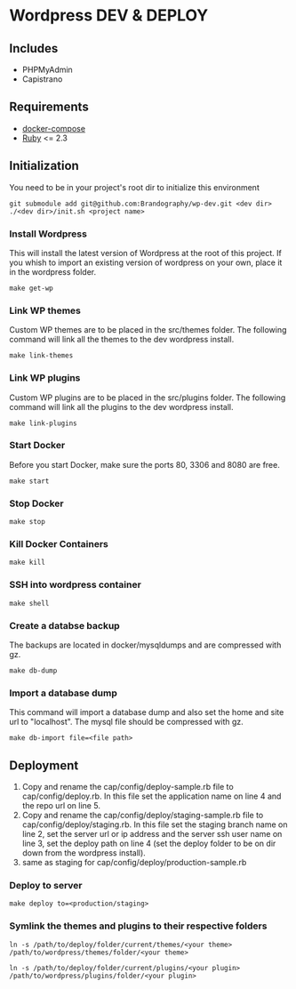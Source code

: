 # Wordpress DEV & DEPLOY
## Includes
- PHPMyAdmin
- Capistrano

## Requirements
- [docker-compose](https://docs.docker.com/compose/)
- [Ruby](https://www.ruby-lang.org/en/) <= 2.3

## Initialization
You need to be in your project's root dir to initialize this environment 
```
git submodule add git@github.com:Brandography/wp-dev.git <dev dir>
./<dev dir>/init.sh <project name>
```
### Install Wordpress
This will install the latest version of Wordpress at the root of this project. If you whish to import an existing version of wordpress on your own, place it in the wordpress folder.
```
make get-wp
```
### Link WP themes
Custom WP themes are to be placed in the src/themes folder.
The following command will link all the themes to the dev wordpress install.
```
make link-themes
```
### Link WP plugins
Custom WP plugins are to be placed in the src/plugins folder.
The following command will link all the plugins to the dev wordpress install.
```
make link-plugins
```
### Start Docker
Before you start Docker, make sure the ports 80, 3306 and 8080 are free. 
```
make start
```
### Stop Docker
```
make stop
```
### Kill Docker Containers
```
make kill
```
### SSH into wordpress container
```
make shell
```
### Create a databse backup
The backups are located in docker/mysqldumps and are compressed with gz.
```
make db-dump
```
### Import a database dump
This command will import a database dump and also set the home and site url to "localhost".
The mysql file should be compressed with gz.
```
make db-import file=<file path>
```

## Deployment
1. Copy and rename the cap/config/deploy-sample.rb file to cap/config/deploy.rb. In this file set the application name on line 4 and the repo url on line 5.
2. Copy and rename the cap/config/deploy/staging-sample.rb file to cap/config/deploy/staging.rb. In this file set the staging branch name on line 2, set the server url or ip address and the server ssh user name on line 3, set the deploy path on line 4 (set the deploy folder to be on dir down from the wordpress install).
3. same as staging for cap/config/deploy/production-sample.rb
### Deploy to server
```
make deploy to=<production/staging>
``` 
### Symlink the themes and plugins to their respective folders
```
ln -s /path/to/deploy/folder/current/themes/<your theme> /path/to/wordpress/themes/folder/<your theme>
```
```
ln -s /path/to/deploy/folder/current/plugins/<your plugin> /path/to/wordpress/plugins/folder/<your plugin>
```
